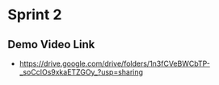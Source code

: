 # Sprint 2

## Demo Video Link

* https://drive.google.com/drive/folders/1n3fCVeBWCbTP-_soCcIOs9xkaETZGOy_?usp=sharing
